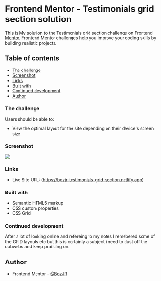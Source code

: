 # Frontend Mentor - Testimonials grid section solution

This is My solution to the [Testimonials grid section challenge on Frontend Mentor](https://www.frontendmentor.io/challenges/testimonials-grid-section-Nnw6J7Un7). Frontend Mentor challenges help you improve your coding skills by building realistic projects. 


## Table of contents

  - [The challenge](#the-challenge)
  - [Screenshot](#screenshot)
  - [Links](#links)
  - [Built with](#built-with)
  - [Continued development](#continued-development)
  - [Author](#author)


### The challenge

Users should be able to:

- View the optimal layout for the site depending on their device's screen size


### Screenshot

![](./completion%20pic/)


### Links

- Live Site URL: (https://bozjr-testimonials-grid-section.netlify.app)


### Built with

- Semantic HTML5 markup
- CSS custom properties
- CSS Grid


### Continued development

After a lot of looking online and refereing to my notes I remebered some of the GRID layouts etc but this is certainly a subject i need to dust off the cobwebs and keep praticing on. 


## Author

- Frontend Mentor - [@BozJR](https://www.frontendmentor.io/profile/BozJR)

